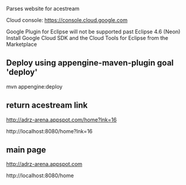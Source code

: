 Parses website for acestream

Cloud console: https://console.cloud.google.com

Google Plugin for Eclipse will not be supported past Eclipse 4.6 (Neon)
Install Google Cloud SDK and the Cloud Tools for Eclipse from the Marketplace

## Deploy using appengine-maven-plugin goal 'deploy'
mvn appengine:deploy

## return acestream link
http://adrz-arena.appspot.com/home?lnk=16

http://localhost:8080/home?lnk=16

## main page
http://adrz-arena.appspot.com

http://localhost:8080/home
